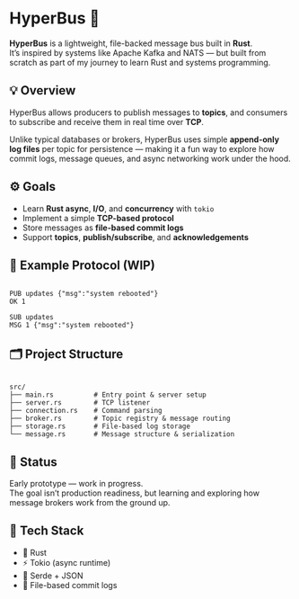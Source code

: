 # HyperBus 🚀

**HyperBus** is a lightweight, file-backed message bus built in **Rust**.  
It’s inspired by systems like Apache Kafka and NATS — but built from scratch as part of my journey to learn Rust and systems programming.

## 💡 Overview
HyperBus allows producers to publish messages to **topics**, and consumers to subscribe and receive them in real time over **TCP**.

Unlike typical databases or brokers, HyperBus uses simple **append-only log files** per topic for persistence — making it a fun way to explore how commit logs, message queues, and async networking work under the hood.

## ⚙️ Goals
- Learn **Rust async**, **I/O**, and **concurrency** with `tokio`
- Implement a simple **TCP-based protocol**
- Store messages as **file-based commit logs**
- Support **topics**, **publish/subscribe**, and **acknowledgements**

## 🧩 Example Protocol (WIP)
```

PUB updates {"msg":"system rebooted"}
OK 1

SUB updates
MSG 1 {"msg":"system rebooted"}

```

## 🗂️ Project Structure
```

src/
├── main.rs          # Entry point & server setup
├── server.rs        # TCP listener
├── connection.rs    # Command parsing
├── broker.rs        # Topic registry & message routing
├── storage.rs       # File-based log storage
└── message.rs       # Message structure & serialization

```

## 🧠 Status
Early prototype — work in progress.  
The goal isn’t production readiness, but learning and exploring how message brokers work from the ground up.

## 🧰 Tech Stack
- 🦀 Rust  
- ⚡ Tokio (async runtime)  
- 🧾 Serde + JSON  
- 📁 File-based commit logs  